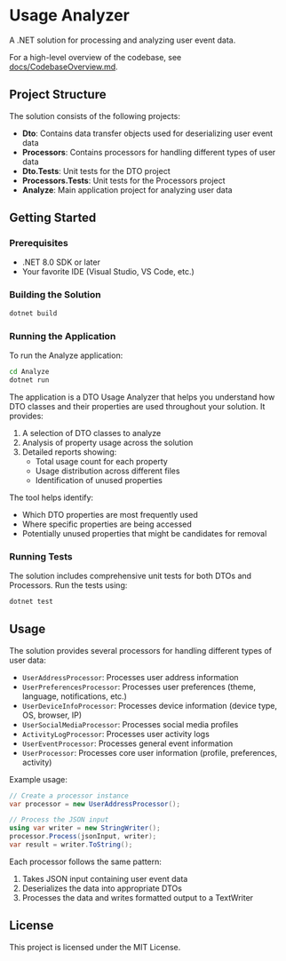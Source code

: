 # Usage Analyzer

A .NET solution for processing and analyzing user event data.

For a high-level overview of the codebase, see [docs/CodebaseOverview.md](docs/CodebaseOverview.md).

## Project Structure

The solution consists of the following projects:

- **Dto**: Contains data transfer objects used for deserializing user event data
- **Processors**: Contains processors for handling different types of user data
- **Dto.Tests**: Unit tests for the DTO project
- **Processors.Tests**: Unit tests for the Processors project
- **Analyze**: Main application project for analyzing user data

## Getting Started

### Prerequisites

- .NET 8.0 SDK or later
- Your favorite IDE (Visual Studio, VS Code, etc.)

### Building the Solution

```bash
dotnet build
```

### Running the Application

To run the Analyze application:

```bash
cd Analyze
dotnet run
```

The application is a DTO Usage Analyzer that helps you understand how DTO classes and their properties are used throughout your solution. It provides:

1. A selection of DTO classes to analyze
2. Analysis of property usage across the solution
3. Detailed reports showing:
   - Total usage count for each property
   - Usage distribution across different files
   - Identification of unused properties

The tool helps identify:
- Which DTO properties are most frequently used
- Where specific properties are being accessed
- Potentially unused properties that might be candidates for removal

### Running Tests

The solution includes comprehensive unit tests for both DTOs and Processors. Run the tests using:

```bash
dotnet test
```

## Usage

The solution provides several processors for handling different types of user data:

- `UserAddressProcessor`: Processes user address information
- `UserPreferencesProcessor`: Processes user preferences (theme, language, notifications, etc.)
- `UserDeviceInfoProcessor`: Processes device information (device type, OS, browser, IP)
- `UserSocialMediaProcessor`: Processes social media profiles
- `ActivityLogProcessor`: Processes user activity logs
- `UserEventProcessor`: Processes general event information
- `UserProcessor`: Processes core user information (profile, preferences, activity)

Example usage:

```csharp
// Create a processor instance
var processor = new UserAddressProcessor();

// Process the JSON input
using var writer = new StringWriter();
processor.Process(jsonInput, writer);
var result = writer.ToString();
```

Each processor follows the same pattern:
1. Takes JSON input containing user event data
2. Deserializes the data into appropriate DTOs
3. Processes the data and writes formatted output to a TextWriter

## License

This project is licensed under the MIT License.
